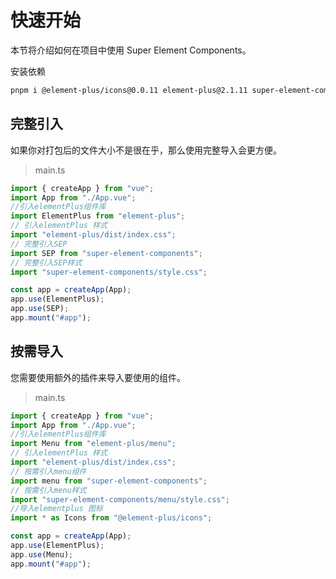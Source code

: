 # 快速开始

本节将介绍如何在项目中使用 Super Element Components。


安装依赖

```bash
pnpm i @element-plus/icons@0.0.11 element-plus@2.1.11 super-element-components@1.0.4
```

## 完整引入

如果你对打包后的文件大小不是很在乎，那么使用完整导入会更方便。

> main.ts

```ts
import { createApp } from "vue";
import App from "./App.vue";
//引入elementPlus组件库
import ElementPlus from "element-plus";
// 引入elementPlus 样式
import "element-plus/dist/index.css";
// 完整引入SEP
import SEP from "super-element-components";
// 完整引入SEP样式
import "super-element-components/style.css";

const app = createApp(App);
app.use(ElementPlus);
app.use(SEP);
app.mount("#app");
```

## 按需导入

您需要使用额外的插件来导入要使用的组件。

> main.ts

```ts
import { createApp } from "vue";
import App from "./App.vue";
//引入elementPlus组件库
import Menu from "element-plus/menu";
// 引入elementPlus 样式
import "element-plus/dist/index.css";
// 按需引入menu组件
import menu from "super-element-components";
// 按需引入menu样式
import "super-element-components/menu/style.css";
//导入elementplus 图标
import * as Icons from "@element-plus/icons";

const app = createApp(App);
app.use(ElementPlus);
app.use(Menu);
app.mount("#app");
```

